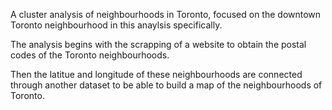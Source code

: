 A cluster analysis of neighbourhoods in Toronto, focused on the downtown Toronto neighbourhood in this anaylsis specifically. 

The analysis begins with the scrapping of a website to obtain the postal codes of the Toronto neighbourhoods.

Then the latitue and longitude of these neighbourhoods are connected through another dataset to be able to build a map of the neighbourhoods of Toronto. 
